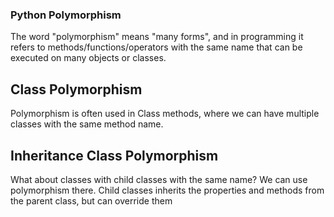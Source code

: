 ### Python Polymorphism
The word "polymorphism" means "many forms", and in programming it refers to methods/functions/operators with the same name that can be executed on many objects or classes.

## Class Polymorphism
Polymorphism is often used in Class methods, where we can have multiple classes with the same method name.

## Inheritance Class Polymorphism
What about classes with child classes with the same name? We can use polymorphism there. 
Child classes inherits the properties and methods from the parent class, but can override them
